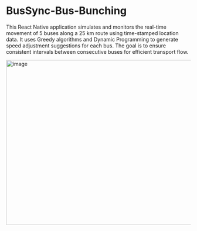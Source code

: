 # BusSync-Bus-Bunching
This React Native application simulates and monitors the real-time movement of 5 buses along a 25 km route using time-stamped location data. It uses Greedy algorithms and Dynamic Programming to generate speed adjustment suggestions for each bus. The goal is to ensure consistent intervals between consecutive buses for efficient transport flow.


<img width="590" height="451" alt="image" src="https://github.com/user-attachments/assets/c7d1c99d-b38c-47f9-9954-83f120ece273" />

